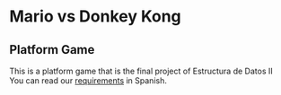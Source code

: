 # Mario vs Donkey Kong
## Platform Game
This is a platform game that is the final project of Estructura de Datos II  
You can read our [requirements](Requeriments.md) in Spanish.
